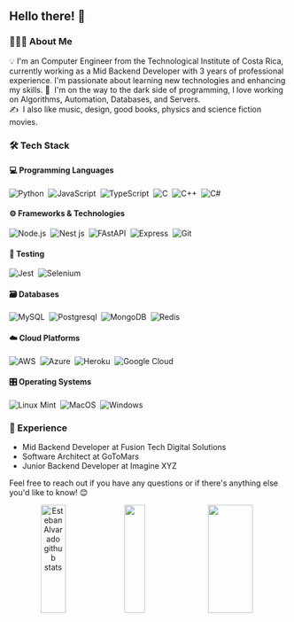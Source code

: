 <!--![Banner](https://github.com/estalvgs1999/estalvgs1999/blob/master/assets/banner.png) -->

## Hello there! 👋

### 👨🏻‍💻 About Me

💡 I'm an Computer Engineer from the Technological Institute of Costa Rica, currently working as a Mid Backend Developer with 3 years of professional experience. I'm passionate about learning new technologies and enhancing my skills.
🚀 &nbsp;I'm on the way to the dark side of programming, I love working on Algorithms, Automation, Databases, and Servers.\
✍️ &nbsp;I also like music, design, good books, physics and science fiction movies.

### 🛠 Tech Stack

#### 💻 Programming Languages
![Python](https://img.shields.io/badge/-Python-0d1117?style=flat&logo=python&logoColor=white)&nbsp;
![JavaScript](https://img.shields.io/badge/JavaScript-0d1117?style=flat&logo=javascript&logoColor=white)&nbsp;
![TypeScript](https://img.shields.io/badge/-TypeScript-0d1117?style=flat&logo=typescript&logoColor=white)&nbsp;
![C](https://img.shields.io/badge/C-0d1117?style=flat&logo=C&logoColor=white)&nbsp;
![C++](https://img.shields.io/badge/C++-0d1117?style=flat&logo=C%2B%2B&logoColor=white)&nbsp;
![C#](https://img.shields.io/badge/C%23-0d1117?style=flat&logo=c-sharp&logoColor=white)&nbsp;

#### ⚙️ Frameworks & Technologies
![Node.js](https://img.shields.io/badge/Node.js-0d1117?&style=flat&logo=node.js&logoColor=white)&nbsp;
![Nest js](https://img.shields.io/badge/nestjs-0d1117?&style=flat&logo=nestjs&logoColor=white)&nbsp;
![FAstAPI](https://img.shields.io/badge/FastAPI-0d1117?&style=flat&logo=fastapi&logoColor=white)&nbsp;
![Express](https://img.shields.io/badge/Express-0d1117?&style=flat&logo=express&logoColor=white)&nbsp;
![Git](https://img.shields.io/badge/Git-0d1117?&style=flat&logo=git&logoColor=white)&nbsp;

#### 🧪 Testing
![Jest](https://img.shields.io/badge/Jest-0d1117?style=flat&logo=jest&logoColor=white)&nbsp;
![Selenium](https://img.shields.io/badge/Selenium-0d1117?style=flat&logo=selenium&logoColor=white)&nbsp;

#### 🗃 Databases
![MySQL](https://img.shields.io/badge/MySQL-0d1117?&style=flat&logo=mysql&logoColor=white)&nbsp;
![Postgresql](https://img.shields.io/badge/Postgres-0d1117?&style=flat&logo=postgresql&logoColor=white)&nbsp;
![MongoDB](https://img.shields.io/badge/MongoDB-0d1117?&style=flat&logo=mongodb&logoColor=white)&nbsp;
![Redis](https://img.shields.io/badge/Redis-0d1117?&style=flat&logo=redis&logoColor=white)&nbsp;

#### ☁️ Cloud Platforms
![AWS](https://img.shields.io/badge/AWS-0d1117?style=flat&logo=amazon-aws&logoColor=white)&nbsp;
![Azure](https://img.shields.io/badge/Azure-0d1117?style=flat&logo=microsoft-azure&logoColor=white)&nbsp;
![Heroku](https://img.shields.io/badge/Heroku-0d1117?style=flat&logo=heroku&logoColor=white)&nbsp;
![Google Cloud](https://img.shields.io/badge/Google%20Cloud-0d1117?style=flat&logo=google-cloud&logoColor=white)&nbsp;

#### 🎛️ Operating Systems
![Linux Mint](https://img.shields.io/badge/Linux-0d1117?style=flat&logo=Linux&logoColor=white)&nbsp;
![MacOS](https://img.shields.io/badge/MacOS-0d1117?style=flat&logo=apple&logoColor=white)&nbsp;
![Windows](https://img.shields.io/badge/Windows-0d1117?style=flat&logo=windows&logoColor=white)&nbsp;


### 🚀 Experience
- Mid Backend Developer at Fusion Tech Digital Solutions
- Software Architect at GoToMars
- Junior Backend Developer at Imagine XYZ


Feel free to reach out if you have any questions or if there's anything else you'd like to know! 😊


<div align="center">  
  <img width="30%" height="195px" src="https://github-readme-stats.vercel.app/api?username=estalvgs1999&show_icons=true&theme=dark&line_height=27&hide=issues&hide_border=true&bg_color=0d1117" alt="Esteban Alvarado github stats" /> 
  <img width="27%" height="195px" src="https://github-readme-stats.vercel.app/api/top-langs?username=estalvgs1999&hide=scss,css,html,less&theme=dark&layout=compact&hide_border=true&bg_color=0d1117" />
  <img width="40%" height="195px" src="https://github-readme-activity-graph.vercel.app/graph?username=estalvgs1999&theme=github-compact" />
</div>

<!--
### ⚙️ &nbsp;GitHub Analytics

<p align="justify">
<a href="https://github.com/estalvgs1999">
  <img height=150 src = "https://github-readme-stats.vercel.app/api?username=estalvgs1999&show_icons=true&theme=github_dark&line_height=27&hide=issues">
  <img height=150 src = "https://github-readme-stats.vercel.app/api/top-langs?username=estalvgs1999&hide=scss,css,html,less&theme=github_dark&layout=compact">
</a>
</p>

### 🎛️ Operating Systems
![Ubuntu](https://img.shields.io/badge/Ubuntu-0d1117?style=flat&logo=ubuntu&logoColor=white)&nbsp;
![Linux Mint](https://img.shields.io/badge/Linux%20Mint-0d1117?style=flat&logo=Linux%20Mint&logoColor=white)&nbsp;
![Elementary OS](https://img.shields.io/badge/elementary%20OS-0d1117?style=flat&logo=elementary&logoColor=white)&nbsp;
![MacOS](https://img.shields.io/badge/MacOS-0d1117?style=flat&logo=apple&logoColor=white)&nbsp;
![Windows](https://img.shields.io/badge/Windows-0d1117?style=flat&logo=windows&logoColor=white)&nbsp;

### 🚀 Experience
- Mid Backend Developer with 3 years of experience.

Feel free to reach out if you have any questions or if there's anything else you'd like to know! 😊




**estalvgs1999/estalvgs1999** is a ✨ _special_ ✨ repository because its `README.md` (this file) appears on your GitHub profile.

Here are some ideas to get you started:

- 🔭 I’m currently working on ...
- 🌱 I’m currently learning ...
- 👯 I’m looking to collaborate on ...
- 🤔 I’m looking for help with ...
- 💬 Ask me about ...
- 📫 How to reach me: ...
- 😄 Pronouns: ...
- ⚡ Fun fact: ...

-->
